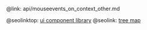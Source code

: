 @link: api/mouseevents_on_context_other.md

@seolinktop: [ui component library](https://webix.com)
@seolink: [tree map](https://webix.com/widget/treemap/)